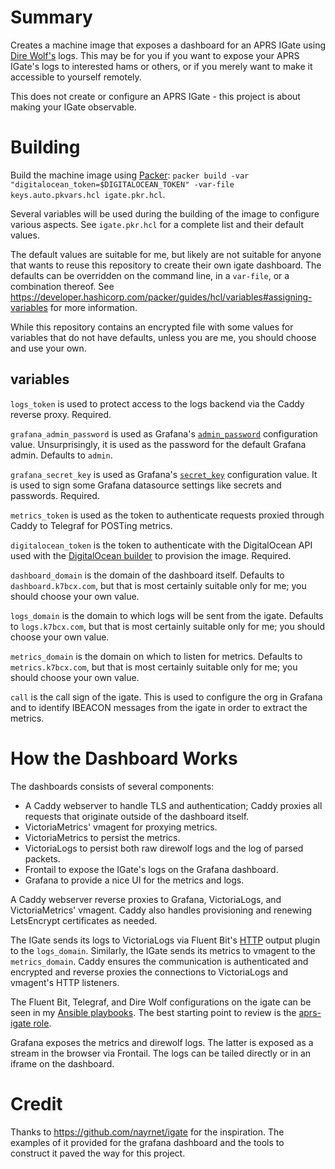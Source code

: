 # Summary

Creates a machine image that exposes a dashboard for an APRS IGate using [Dire Wolf's](https://github.com/wb2osz/direwolf) logs. This may be for you if you want to expose your APRS IGate's logs to interested hams or others, or if you merely want to make it accessible to yourself remotely.

This does not create or configure an APRS IGate - this project is about making your IGate observable.

# Building

Build the machine image using [Packer](https://packer.io): `packer build -var "digitalocean_token=$DIGITALOCEAN_TOKEN" -var-file keys.auto.pkvars.hcl igate.pkr.hcl`.

Several variables will be used during the building of the image to configure various aspects. See `igate.pkr.hcl` for a complete list and their default values.

The default values are suitable for me, but likely are not suitable for anyone that wants to reuse this repository to create their own igate dashboard. The defaults can be overridden on the command line, in a `var-file`, or a combination thereof. See https://developer.hashicorp.com/packer/guides/hcl/variables#assigning-variables for more information.

While this repository contains an encrypted file with some values for variables that do not have defaults, unless you are me, you should choose and use your own.

## variables
`logs_token` is used to protect access to the logs backend via the Caddy reverse proxy. Required.

`grafana_admin_password` is used as Grafana's [`admin_password`](https://grafana.com/docs/grafana/latest/setup-grafana/configure-grafana/#admin_password) configuration value. Unsurprisingly, it is used as the password for the default Grafana admin. Defaults to `admin`.

`grafana_secret_key` is used as Grafana's [`secret_key`](https://grafana.com/docs/grafana/latest/setup-grafana/configure-grafana/#secret_key) configuration value. It is used to sign some Grafana datasource settings like secrets and passwords. Required.

`metrics_token` is used as the token to authenticate requests proxied through Caddy to Telegraf for POSTing metrics.

`digitalocean_token` is the token to authenticate with the DigitalOcean API used with the [DigitalOcean builder](https://developer.hashicorp.com/packer/integrations/digitalocean/digitalocean/latest/components/builder/digitalocean#required:) to provision the image. Required.

`dashboard_domain` is the domain of the dashboard itself. Defaults to `dashboard.k7bcx.com`, but that is most certainly suitable only for me; you should choose your own value.

`logs_domain` is the domain to which logs will be sent from the igate. Defaults to `logs.k7bcx.com`, but that is most certainly suitable only for me; you should choose your own value.

`metrics_domain` is the domain on which to listen for metrics. Defaults to `metrics.k7bcx.com`, but that is most certainly suitable only for me; you should choose your own value.

`call` is the call sign of the igate. This is used to configure the org in Grafana and to identify IBEACON messages from the igate in order to extract the metrics.

# How the Dashboard Works

The dashboards consists of several components:
* A Caddy webserver to handle TLS and authentication; Caddy proxies all requests that originate outside of the dashboard itself.
* VictoriaMetrics' vmagent for proxying metrics.
* VictoriaMetrics to persist the metrics.
* VictoriaLogs to persist both raw direwolf logs and the log of parsed packets.
* Frontail to expose the IGate's logs on the Grafana dashboard.
* Grafana to provide a nice UI for the metrics and logs.

A Caddy webserver reverse proxies to Grafana, VictoriaLogs, and VictoriaMetrics' vmagent. Caddy also handles provisioning and renewing LetsEncrypt certificates as needed.

The IGate sends its logs to VictoriaLogs via Fluent Bit's [HTTP](https://docs.fluentbit.io/manual/pipeline/outputs/http) output plugin to the `logs_domain`. Similarly, the IGate sends its metrics to vmagent to the `metrics_domain`. Caddy ensures the communication is authenticated and encrypted and reverse proxies the connections to VictoriaLogs and vmagent's HTTP listeners.

The Fluent Bit, Telegraf, and Dire Wolf configurations on the igate can be seen in my [Ansible playbooks](https://github.com/bhcleek/ansible-playbooks). The best starting point to review is the [aprs-igate role](https://github.com/bhcleek/ansible-playbooks/tree/main/roles/aprs-igate).

Grafana exposes the metrics and direwolf logs. The latter is exposed as a stream in the browser via Frontail. The logs can be tailed directly or in an iframe on the dashboard.

# Credit

Thanks to https://github.com/nayrnet/igate for the inspiration. The examples of it provided for the grafana dashboard and the tools to construct it paved the way for this project.
